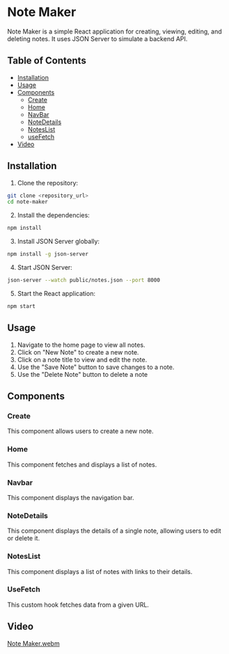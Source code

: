 # Note Maker

Note Maker is a simple React application for creating, viewing, editing, and deleting notes. It uses JSON Server to simulate a backend API.

## Table of Contents

- [Installation](#installation)
- [Usage](#usage)
- [Components](#components)
  - [Create](#create)
  - [Home](#home)
  - [NavBar](#navbar)
  - [NoteDetails](#notedetails)
  - [NotesList](#noteslist)
  - [useFetch](#usefetch)
- [Video](#video)

## Installation

1. Clone the repository:

```sh
git clone <repository_url>
cd note-maker
```

2. Install the dependencies:

```sh
npm install
```

3. Install JSON Server globally:

```sh
npm install -g json-server
```

4. Start JSON Server:

```sh
json-server --watch public/notes.json --port 8000
```

5. Start the React application:

```sh
npm start
```

## Usage 

1. Navigate to the home page to view all notes.
2. Click on "New Note" to create a new note.
3. Click on a note title to view and edit the note.
4. Use the "Save Note" button to save changes to a note.
5. Use the "Delete Note" button to delete a note

## Components

### Create 

This component allows users to create a new note.

### Home

This component fetches and displays a list of notes.

### Navbar  

This component displays the navigation bar.

### NoteDetails  

This component displays the details of a single note, allowing users to edit or delete it.

### NotesList 

This component displays a list of notes with links to their details.

### UseFetch 

This custom hook fetches data from a given URL.

## Video

[Note Maker.webm](https://github.com/user-attachments/assets/b4f05d95-a2f4-414e-bcd9-245c9f512207)




